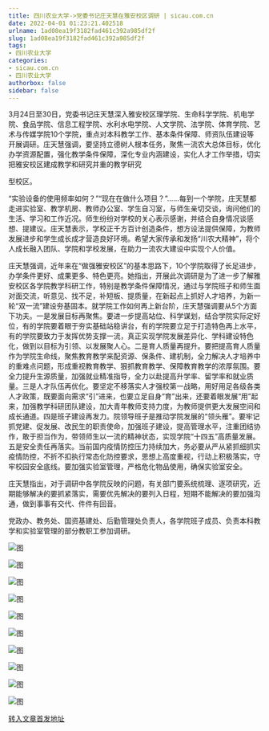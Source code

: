 ```yaml
---
title: 四川农业大学->党委书记庄天慧在雅安校区调研 | sicau.com.cn
date: 2022-04-01 01:23:21.402518
urlname: 1ad08ea19f3182fad461c392a985df2f
slug: 1ad08ea19f3182fad461c392a985df2f
tags: 
- 四川农业大学
categories:
- sicau.com.cn
- 四川农业大学
authorbox: false
sidebar: false
---
```

3月24日至30日，党委书记庄天慧深入雅安校区理学院、生命科学学院、机电学院、食品学院、信息工程学院、水利水电学院、人文学院、法学院、体育学院、艺术与传媒学院10个学院，重点对本科教学工作、基本条件保障、师资队伍建设等开展调研。庄天慧强调，要坚持立德树人根本任务，聚焦一流农大总体目标，优化办学资源配置，强化教学条件保障，深化专业内涵建设，实化人才工作举措，切实把雅安校区建成教学和研究并重的教学研究
<!--more-->
型校区。

“实验设备的使用频率如何？”“现在在做什么项目？”……每到一个学院，庄天慧都走进实验室、教学机房、教师办公室、学生自习室，与师生亲切交谈，询问他们的生活、学习和工作近况。师生纷纷对学校的关心表示感谢，并结合自身情况谈感想、提建议。庄天慧表示，学校正千方百计创造条件，想方设法提供保障，为教师发展进步和学生成长成才营造良好环境。希望大家传承和发扬“川农大精神”，将个人成长融入团队、学院和学校发展，在助力一流农大建设中实现个人价值。

庄天慧强调，近年来在“做强雅安校区”的基本思路下，10个学院取得了长足进步，办学条件更好、成果更多、特色更亮。她指出，开展此次调研是为了进一步了解雅安校区各学院教学科研工作，特别是教学条件保障情况，通过与学院班子和师生面对面交流，听意见、找不足，补短板、提质量，在新起点上抓好人才培养，为新一轮“双一流”建设夯基固本。就学院工作如何再上新台阶，庄天慧强调要从5个方面下功夫。一是发展目标再聚焦。要进一步提高站位、科学谋划，结合学院实际定好位，有的学院要着眼于夯实基础站稳讲台，有的学院要立足于打造特色再上水平，有的学院要致力于发挥优势支撑一流，真正实现学院发展差异化、学科建设特色化，做到以目标为引领、以发展聚人心。二是育人质量再提升。要把提高育人质量作为学院生命线，聚焦教育教学来配资源、保条件、建机制，全力解决人才培养中的重难点问题，形成重视教育教学、狠抓教育教学、保障教育教学的浓厚氛围。要全力提升生源质量，加强就业精准指导，全力以赴提高升学率、留学率和就业质量。三是人才队伍再优化。要坚定不移落实人才强校第一战略，用好用足各级各类人才政策，既要面向需求“引”进来，也要立足自身“育”出来，还要着眼发展“用”起来，加强教学科研团队建设，加大青年教师支持力度，为教师提供更大发展空间和成长通道。四是班子建设再发力。院领导班子是推动学院发展的“领头雁”。要牢记抓党建、促发展、改民生的职责使命，加强班子建设，提高管理水平，注重团结协作，敢于担当作为，带领师生以一流的精神状态，实现学院“十四五”高质量发展。五是安全责任再落实。当前国内疫情防控压力持续加大，务必要从严从紧抓细抓实疫情防控，不折不扣执行常态化防控要求，思想上高度重视，行动上积极落实，守牢校园安全底线。要加强实验室管理，严格危化物品使用，确保实验室安全。

庄天慧指出，对于调研中各学院反映的问题，有关部门要系统梳理、逐项研究，近期能够解决的要抓紧落实，需要优先解决的要列入日程，短期不能解决的要加强沟通，做到事事有交代、件件有回音。

党政办、教务处、国资基建处、后勤管理处负责人，各学院班子成员、负责本科教学和实验室管理的部分教职工参加调研。

![图](https://news.sicau.edu.cn/__local/6/70/B0/095D4B94C44520CA526CC79E53E_D6131868_58430.jpg)

![图](https://news.sicau.edu.cn/__local/C/B8/3A/9D8D95233546DBE7B5552ED61B6_A9CD5264_FB51.jpg)

![图](https://news.sicau.edu.cn/__local/B/82/57/40C6B4854EC8355B0D94743711A_00CFB7BC_14E98.jpg)

![图](https://news.sicau.edu.cn/__local/4/4A/FC/5803ACF70ADFFB7A95DEDB25D25_8D679CF2_10FC6.jpg)

![图](https://news.sicau.edu.cn/__local/A/33/B7/87BD1B56EB7EE402E0B2959C3F3_BB199698_119ED.jpg)

![图](https://news.sicau.edu.cn/__local/A/F7/40/6D5715C43944F426C71137F0D3A_00A6B70A_18939.jpg)

![图](https://news.sicau.edu.cn/__local/A/E4/90/CB2D4FD8451FF22D08027F4446E_B94AF8A3_135E2.jpg)

![图](https://news.sicau.edu.cn/__local/3/59/67/97DA020252933C359327CC2DD09_9945CEF5_14598.jpg)

![图](https://news.sicau.edu.cn/__local/C/07/9C/C59DB7B83FD109A7C3CD145259F_E08F4250_3A86D.jpg)

![图](https://news.sicau.edu.cn/__local/5/AB/1C/6AFC31DDB787E858B3AB4B0819B_E3D4F78B_29863.jpg)

[转入文章首发地址](https://news.sicau.edu.cn/info/1135/67148.htm)